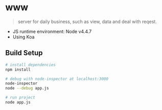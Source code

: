 # www

> server for daily business, such as view, data and deal with reqest.

* JS runtime environment: Node v4.4.7
* Using Koa

## Build Setup

``` bash
# install dependencies
npm install

# debug with node-inspector at localhost:3000
node-inspector
node --debug app.js

# run project
node app.js
```
